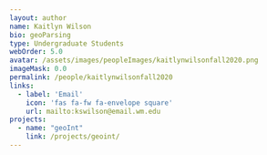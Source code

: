 ```yaml
---
layout: author
name: Kaitlyn Wilson
bio: geoParsing
type: Undergraduate Students
webOrder: 5.0
avatar: /assets/images/peopleImages/kaitlynwilsonfall2020.png
imageMask: 0.0
permalink: /people/kaitlynwilsonfall2020
links:
  - label: 'Email'
    icon: 'fas fa-fw fa-envelope square'
    url: mailto:kswilson@email.wm.edu
projects:
  - name: "geoInt"
    link: /projects/geoint/
---
```

